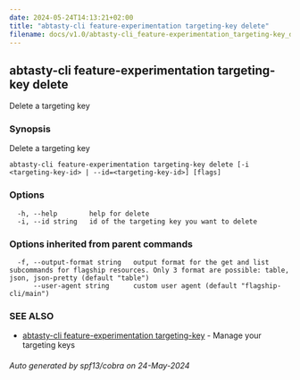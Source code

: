 ```yaml
---
date: 2024-05-24T14:13:21+02:00
title: "abtasty-cli feature-experimentation targeting-key delete"
filename: docs/v1.0/abtasty-cli_feature-experimentation_targeting-key_delete.md
---
```

## abtasty-cli feature-experimentation targeting-key delete

Delete a targeting key

### Synopsis

Delete a targeting key

```
abtasty-cli feature-experimentation targeting-key delete [-i <targeting-key-id> | --id=<targeting-key-id>] [flags]
```

### Options

```
  -h, --help        help for delete
  -i, --id string   id of the targeting key you want to delete
```

### Options inherited from parent commands

```
  -f, --output-format string   output format for the get and list subcommands for flagship resources. Only 3 format are possible: table, json, json-pretty (default "table")
      --user-agent string      custom user agent (default "flagship-cli/main")
```

### SEE ALSO

* [abtasty-cli feature-experimentation targeting-key](/docs/v1.0/abtasty-cli_feature-experimentation_targeting-key.md)	 - Manage your targeting keys

###### Auto generated by spf13/cobra on 24-May-2024
